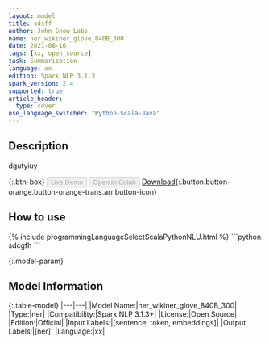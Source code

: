 ```yaml
---
layout: model
title: sdsff
author: John Snow Labs
name: ner_wikiner_glove_840B_300
date: 2021-08-16
tags: [xx, open_source]
task: Summarization
language: xx
edition: Spark NLP 3.1.3
spark_version: 2.4
supported: true
article_header:
  type: cover
use_language_switcher: "Python-Scala-Java"
---
```


## Description

dgutyiuy

{:.btn-box}
<button class="button button-orange" disabled>Live Demo</button>
<button class="button button-orange" disabled>Open in Colab</button>
[Download](https://s3.amazonaws.com/undefined/public/models/ner_wikiner_glove_840B_300_xx_3.1.3_2.4_1629108535497.zip){:.button.button-orange.button-orange-trans.arr.button-icon}

## How to use



<div class="tabs-box" markdown="1">
{% include programmingLanguageSelectScalaPythonNLU.html %}
```python
sdcgfh
```

</div>

{:.model-param}
## Model Information

{:.table-model}
|---|---|
|Model Name:|ner_wikiner_glove_840B_300|
|Type:|ner|
|Compatibility:|Spark NLP 3.1.3+|
|License:|Open Source|
|Edition:|Official|
|Input Labels:|[sentence, token, embeddings]|
|Output Labels:|[ner]|
|Language:|xx|